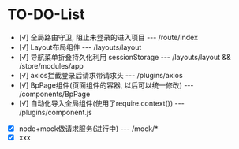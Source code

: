 # TO-DO-List

- [√] 全局路由守卫, 阻止未登录的进入项目 --- /route/index
- [√] Layout布局组件 --- /layouts/layout
- [√] 导航菜单折叠持久化利用 sessionStorage  --- /layouts/layout && /store/modules/app
- [√] axios拦截登录后请求带请求头 --- /plugins/axios
- [√] BpPage组件(页面组件的容器, 以后可以统一修改) --- /components/BpPage
- [√] 自动化导入全局组件(使用了require.context()) --- /plugins/component.js
- [x] node+mock做请求服务(进行中) --- /mock/*
- [x] xxx